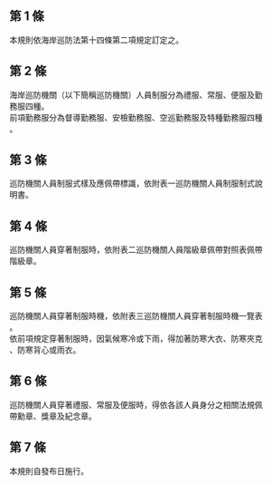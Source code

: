 第 1 條
-------
本規則依海岸巡防法第十四條第二項規定訂定之。

第 2 條
-------
海岸巡防機關（以下簡稱巡防機關）人員制服分為禮服、常服、便服及勤  
務服四種。  
前項勤務服分為督導勤務服、安檢勤務服、空巡勤務服及特種勤務服四種  
。

第 3 條
-------
巡防機關人員制服式樣及應佩帶標識，依附表一巡防機關人員制服制式說  
明書。

第 4 條
-------
巡防機關人員穿著制服時，依附表二巡防機關人員階級章佩帶對照表佩帶  
階級章。

第 5 條
-------
巡防機關人員穿著制服時機，依附表三巡防機關人員穿著制服時機一覽表  
。  
依前項規定穿著制服時，因氣候寒冷或下雨，得加著防寒大衣、防寒夾克  
、防寒背心或雨衣。

第 6 條
-------
巡防機關人員穿著禮服、常服及便服時，得依各該人員身分之相關法規佩  
帶勳章、獎章及紀念章。

第 7 條
-------
本規則自發布日施行。

